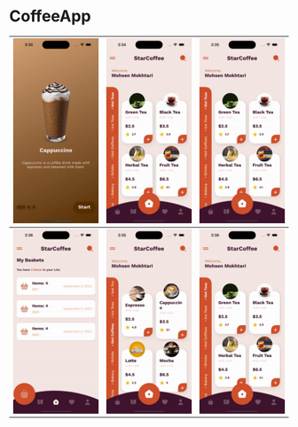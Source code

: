 # CoffeeApp

| ![onBoarding](https://github.com/MarsXan/CoffeeApp/blob/main/Statics/onBoarding.gif) | ![Tab Bar](https://github.com/MarsXan/CoffeeApp/blob/main/Statics/tabBar.gif) | ![home](https://github.com/MarsXan/CoffeeApp/blob/main/Statics/home.gif) |
|--------------------------------------------------------------------------------------|-------------------------------------------------------------------------------|--------------------------------------------------------------------------|
| ![drawer](https://github.com/MarsXan/CoffeeApp/blob/main/Statics/drawer.gif)         | ![detail](https://github.com/MarsXan/CoffeeApp/blob/main/Statics/details.gif) | ![cart](https://github.com/MarsXan/CoffeeApp/blob/main/Statics/cart.gif) |
